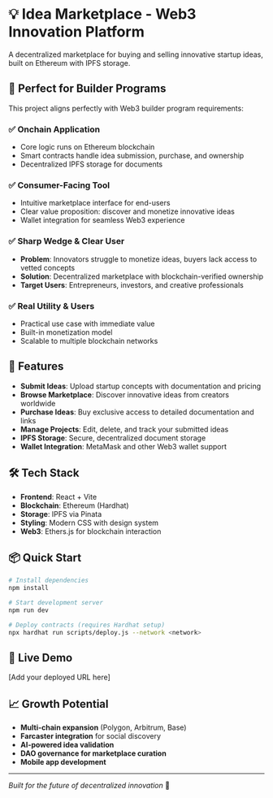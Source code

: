 # 💡 Idea Marketplace - Web3 Innovation Platform

A decentralized marketplace for buying and selling innovative startup ideas, built on Ethereum with IPFS storage.

## 🎯 Perfect for Builder Programs

This project aligns perfectly with Web3 builder program requirements:

### ✅ **Onchain Application**
- Core logic runs on Ethereum blockchain
- Smart contracts handle idea submission, purchase, and ownership
- Decentralized IPFS storage for documents

### ✅ **Consumer-Facing Tool**
- Intuitive marketplace interface for end-users
- Clear value proposition: discover and monetize innovative ideas
- Wallet integration for seamless Web3 experience

### ✅ **Sharp Wedge & Clear User**
- **Problem**: Innovators struggle to monetize ideas, buyers lack access to vetted concepts
- **Solution**: Decentralized marketplace with blockchain-verified ownership
- **Target Users**: Entrepreneurs, investors, and creative professionals

### ✅ **Real Utility & Users**
- Practical use case with immediate value
- Built-in monetization model
- Scalable to multiple blockchain networks

## 🚀 Features

- **Submit Ideas**: Upload startup concepts with documentation and pricing
- **Browse Marketplace**: Discover innovative ideas from creators worldwide
- **Purchase Ideas**: Buy exclusive access to detailed documentation and links
- **Manage Projects**: Edit, delete, and track your submitted ideas
- **IPFS Storage**: Secure, decentralized document storage
- **Wallet Integration**: MetaMask and other Web3 wallet support

## 🛠️ Tech Stack

- **Frontend**: React + Vite
- **Blockchain**: Ethereum (Hardhat)
- **Storage**: IPFS via Pinata
- **Styling**: Modern CSS with design system
- **Web3**: Ethers.js for blockchain interaction

## 📦 Quick Start

```bash
# Install dependencies
npm install

# Start development server
npm run dev

# Deploy contracts (requires Hardhat setup)
npx hardhat run scripts/deploy.js --network <network>
```

## 🔗 Live Demo

[Add your deployed URL here]

## 📈 Growth Potential

- **Multi-chain expansion** (Polygon, Arbitrum, Base)
- **Farcaster integration** for social discovery
- **AI-powered idea validation**
- **DAO governance for marketplace curation**
- **Mobile app development**

---

*Built for the future of decentralized innovation* 🚀
